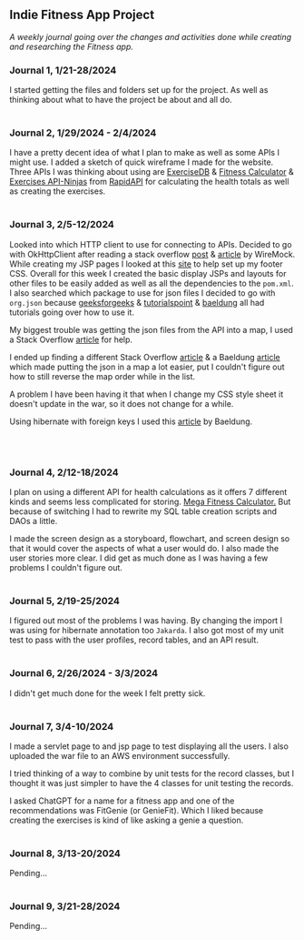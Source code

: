 ## Indie Fitness App Project
*A weekly journal going over the changes and activities done while creating and researching the Fitness app.*

### Journal 1, 1/21-28/2024
I started getting the files and folders set up for the project.
As well as thinking about what to have the project be about and all do.
    <br><br>
### Journal 2, 1/29/2024 - 2/4/2024
I have a pretty decent idea of what I plan to make as well as some APIs I might use.
I added a sketch of quick wireframe I made for the website.
Three APIs I was thinking about using are
[ExerciseDB](https://rapidapi.com/justin-WFnsXH_t6/api/exercisedb/)
& [Fitness Calculator](https://rapidapi.com/malaaddincelik/api/fitness-calculator/)
& [Exercises API-Ninjas](https://rapidapi.com/apininjas/api/exercises-by-api-ninjas/)
from [RapidAPI](https://rapidapi.com/search/fitness) for calculating the health totals as well as creating the exercises.
    <br><br>
### Journal 3, 2/5-12/2024
Looked into which HTTP client to use for connecting to APIs. Decided to go with OkHttpClient after reading a stack overflow [post](https://stackoverflow.com/questions/42392778/okhttp-or-httpclient-which-offers-better-functionality-and-more-efficiency) & [article](https://www.wiremock.io/post/java-http-client-comparison) by WireMock.
While creating my JSP pages I looked at this [site](https://www.freecodecamp.org/news/how-to-keep-your-footer-where-it-belongs-59c6aa05c59c/) to help set up my footer CSS.
Overall for this week I created the basic display JSPs and layouts for other files to be easily added as well as all the dependencies to the `pom.xml`.
I also searched which package to use for json files I decided to go with `org.json` because
[geeksforgeeks](https://www.geeksforgeeks.org/parse-json-java/)
& [tutorialspoint](https://www.tutorialspoint.com/how-can-we-read-a-json-file-in-java)
& [baeldung](https://www.baeldung.com/java-org-json)
all had tutorials going over how to use it.

My biggest trouble was getting the json files from the API into a map, I used a Stack Overflow
[article](https://stackoverflow.com/questions/1568762/accessing-members-of-items-in-a-jsonarray-with-java)
for help.

I ended up finding a different Stack Overflow
[article](https://stackoverflow.com/questions/443499/convert-json-to-map)
& a Baeldung [article](https://www.baeldung.com/java-json-maps-comparison)
which made putting the json in a map a lot easier, put I couldn't figure out how to still reverse the map order while in the list.

A problem I have been having it that when I change my CSS style sheet it doesn't update in the war, so it does not change for a while.

Using hibernate with foreign keys I used this [article](https://www.baeldung.com/hibernate-one-to-many) by Baeldung.

<br><br>
### Journal 4, 2/12-18/2024
I plan on using a different API for health calculations as it offers 7 different kinds and seems less complicated for storing. 
[Mega Fitness Calculator.](https://rapidapi.com/bejjaothmane/api/mega-fitness-calculator1/) 
But because of switching I had to rewrite my SQL table creation scripts and DAOs a little.

I made the screen design as a storyboard, flowchart, and screen design so that it would cover 
the aspects of what a user would do. I also made the user stories more clear. 
I did get as much done as I was having a few problems I couldn't figure out.
    <br><br>
### Journal 5, 2/19-25/2024
I figured out most of the problems I was having. 
By changing the import I was using for hibernate annotation too `Jakarda`.
I also got most of my unit test to pass with the user profiles, record tables, and an API result.
    <br><br>
### Journal 6, 2/26/2024 - 3/3/2024
I didn't get much done for the week I felt pretty sick.
    <br><br>
### Journal 7, 3/4-10/2024
I made a servlet page to and jsp page to test displaying all the users. 
I also uploaded the war file to an AWS environment successfully.

I tried thinking of a way to combine by unit tests for the record classes, 
but I thought it was just simpler to have the 4 classes for unit testing the records.

I asked ChatGPT for a name for a fitness app and one of the recommendations was FitGenie (or GenieFit). 
Which I liked because creating the exercises is kind of like asking a genie a question.
   <br><br>
### Journal 8, 3/13-20/2024
Pending...
    <br><br>
### Journal 9, 3/21-28/2024
Pending...